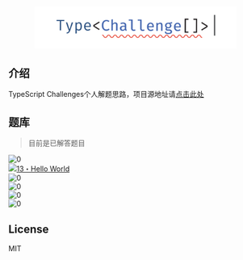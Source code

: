 <p align='center'>
  <img src='./screenshots/logo.svg' width='400'/>
</p>

## 介绍

TypeScript Challenges个人解题思路，项目源地址请[点击此处](https://github.com/type-challenges/type-challenges)

## 题库

> 目前是已解答题目

<img src="https://img.shields.io/badge/%E7%83%AD%E8%BA%AB-0-teal" alt="0"/>

<br/>

<a href="./questions/00013-warm-hello-world/README.zh-CN.md" target="_blank">
  <img src="https://img.shields.io/badge/-13%E3%83%BBHello%20World-teal" alt="13・Hello World"/>
</a>

<br/>

<img src="https://img.shields.io/badge/%E7%AE%80%E5%8D%95-0-7aad0c" alt="0" />

<br/>

<img src="https://img.shields.io/badge/%E4%B8%AD%E7%AD%89-0-cd8c27" alt="0" />

<br/>

<img src="https://img.shields.io/badge/%E5%9B%B0%E9%9A%BE-0-d64540" alt="0" />

<br/>

<img src="https://img.shields.io/badge/%E5%9C%B0%E7%8B%B1-0-b02d8e" alt="0" />

## License

MIT